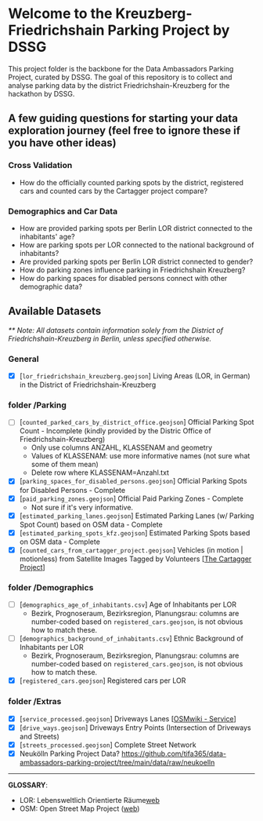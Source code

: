 # Welcome to the Kreuzberg-Friedrichshain Parking Project by DSSG

This project folder is the backbone for the Data Ambassadors Parking Project, curated by DSSG. The goal of this repository is to collect and analyse parking data by the district Friedrichshain-Kreuzberg for the hackathon by DSSG.  

## A few guiding questions for starting your data exploration journey (feel free to ignore these if you have other ideas)

### Cross Validation
* How do the officially counted parking spots by the district, registered cars and counted cars by the Cartagger project compare?

### Demographics and Car Data 
* How are provided parking spots per Berlin LOR district connected to the inhabitants' age?
* How are parking spots per LOR connected to the national background of inhabitants? 
* Are provided parking spots per Berlin LOR district connected to gender?
* How do parking zones influence parking in Friedrichshain Kreuzberg?
* How do parking spaces for disabled persons connect with other demographic data?

## Available Datasets
_** Note: All datasets contain information solely from the District of Friedrichshain-Kreuzberg in Berlin, unless specified otherwise._

### General
* [X] [`lor_friedrichshain_kreuzberg.geojson`] Living Areas (LOR, in German) in the District of Friedrichshain-Kreuzberg 
### folder /Parking
* [ ] [`counted_parked_cars_by_district_office.geojson`] Official Parking Spot Count - Incomplete (kindly provided by the Distric Office of Friedrichshain-Kreuzberg) 
   - Only use columns ANZAHL, KLASSENAM and geometry
   - Values of KLASSENAM: use more informative names (not sure what some of them mean)
   - Delete row where KLASSENAM=Anzahl.txt 
* [X] [`parking_spaces_for_disabled_persons.geojson`] Official Parking Spots for Disabled Persons - Complete 
* [X] [`paid_parking_zones.geojson`] Official Paid Parking Zones - Complete 
  - Not sure if it's very informative.
* [X] [`estimated_parking_lanes.geojson`] Estimated Parking Lanes (w/ Parking Spot Count) based on OSM data - Complete 
* [X] [`estimated_parking_spots_kfz.geojson`] Estimated Parking Spots based on OSM data - Complete 
* [X] [`counted_cars_from_cartagger_project.geojson`] Vehicles (in motion | motionless) from Satellite Images Tagged by Volunteers [[The Cartagger Project](https://github.com/hanshack/car-tagging-data-berlin)]

### folder /Demographics
* [ ] [`demographics_age_of_inhabitants.csv`] Age of Inhabitants per LOR 
  - Bezirk,	Prognoseraum, Bezirksregion, Planungsrau: columns are number-coded based on `registered_cars.geojson`, is not obvious how to match these. 
* [ ] [`demographics_background_of_inhabitants.csv`] Ethnic Background of Inhabitants per LOR 
  - Bezirk,	Prognoseraum, Bezirksregion, Planungsrau: columns are number-coded based on `registered_cars.geojson`, is not obvious how to match these. 
* [X] [`registered_cars.geojson`] Registered cars per LOR 

### folder /Extras
* [X] [`service_processed.geojson`] Driveways Lanes [[OSMwiki - Service](https://wiki.openstreetmap.org/wiki/Tag:highway%3Dservice)] 
* [X] [`drive_ways.geojson`] Driveways Entry Points (Intersection of Driveways and Streets) 
* [X] [`streets_processed.geojson`] Complete Street Network 
* [x] Neukölln Parking Project Data? https://github.com/tifa365/data-ambassadors-parking-project/tree/main/data/raw/neukoelln
---

**GLOSSARY**:
- LOR: Lebensweltlich Orientierte Räume[web](https://de-m-wikipedia-org.translate.goog/wiki/Lebensweltlich_orientierte_R%C3%A4ume?_x_tr_sl=de&_x_tr_tl=en&_x_tr_hl=de&_x_tr_pto=nui)
- OSM: Open Street Map Project ([web](https://www.openstreetmap.org/))

